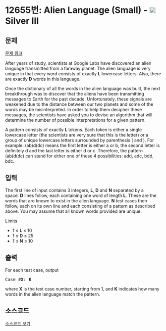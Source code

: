 # 12655번: Alien Language (Small) - <img src="https://static.solved.ac/tier_small/8.svg" style="height:20px" /> Silver III

<!-- performance -->

<!-- 문제 제출 후 깃허브에 푸시를 했을 때 제출한 코드의 성능이 입력될 공간입니다.-->

<!-- end -->

## 문제

[문제 링크](https://boj.kr/12655)


<p>After years of study, scientists at Google Labs have discovered an alien language transmitted from a faraway planet. The alien language is very unique in that every word consists of exactly&nbsp;<strong>L</strong>&nbsp;lowercase letters. Also, there are exactly&nbsp;<strong>D</strong>&nbsp;words in this language.</p>

<p>Once the dictionary of all the words in the alien language was built, the next breakthrough was to discover that the aliens have been transmitting messages to Earth for the past decade. Unfortunately, these signals are weakened due to the distance between our two planets and some of the words may be misinterpreted. In order to help them decipher these messages, the scientists have asked you to devise an algorithm that will determine the number of possible interpretations for a given pattern.</p>

<p>A pattern consists of exactly&nbsp;<strong>L</strong>&nbsp;tokens. Each token is either a single lowercase letter (the scientists are very sure that this is the letter) or a group of unique lowercase letters surrounded by parenthesis ( and ). For example: (ab)d(dc) means the first letter is either a or b, the second letter is definitely d and the last letter is either d or c. Therefore, the pattern (ab)d(dc) can stand for either one of these 4 possibilities: add, adc, bdd, bdc.</p>



## 입력


<p>The first line of input contains 3 integers,&nbsp;<strong>L</strong>,&nbsp;<strong>D</strong>&nbsp;and&nbsp;<strong>N</strong>&nbsp;separated by a space.&nbsp;<strong>D</strong>&nbsp;lines follow, each containing one word of length&nbsp;<strong>L</strong>. These are the words that are known to exist in the alien language.&nbsp;<strong>N</strong>&nbsp;test cases then follow, each on its own line and each consisting of a pattern as described above. You may assume that all known words provided are unique.</p>

<p>Limits</p>

<ul>
<li>1 ≤&nbsp;<strong>L</strong>&nbsp;≤ 10</li>
<li>1 ≤&nbsp;<strong>D</strong>&nbsp;≤ 25</li>
<li>1 ≤&nbsp;<strong>N</strong>&nbsp;≤ 10</li>
</ul>



## 출력


<p>For each test case, output&nbsp;</p>

<pre>Case #<strong>X</strong>: <strong>K</strong></pre>

<p>where&nbsp;<strong>X</strong>&nbsp;is the test case number, starting from 1, and&nbsp;<strong>K</strong>&nbsp;indicates how many words in the alien language match the pattern.</p>



## 소스코드

[소스코드 보기](Alien%20Language%20(Small).cpp)